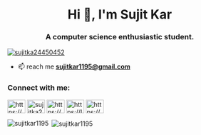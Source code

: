 <h1 align="center">Hi 👋, I'm Sujit Kar</h1>
<h3 align="center">A computer science enthusiastic student.</h3>



<p align="left"> <a href="https://twitter.com/sujitka24450452" target="blank"><img src="https://img.shields.io/twitter/follow/sujitka24450452?logo=twitter&style=for-the-badge" alt="sujitka24450452" /></a> </p>

- 📫 reach me **sujitkar1195@gmail.com**
<h3 align="left">Connect with me:</h3>
<p align="left">
<a href="https://dev.to/https://dev.to/sujitkar1195" target="blank"><img align="center" src="https://raw.githubusercontent.com/rahuldkjain/github-profile-readme-generator/master/src/images/icons/Social/devto.svg" alt="https://dev.to/sujitkar1195" height="30" width="40" /></a>
<a href="https://twitter.com/sujitka24450452" target="blank"><img align="center" src="https://raw.githubusercontent.com/rahuldkjain/github-profile-readme-generator/master/src/images/icons/Social/twitter.svg" alt="sujitka24450452" height="30" width="40" /></a>
<a href="https://linkedin.com/in/https://www.linkedin.com/in/sujitkar1195/" target="blank"><img align="center" src="https://raw.githubusercontent.com/rahuldkjain/github-profile-readme-generator/master/src/images/icons/Social/linked-in-alt.svg" alt="https://www.linkedin.com/in/sujitkar1195/" height="30" width="40" /></a>
<a href="https://www.leetcode.com/https://leetcode.com/sujit_kar2003/" target="blank"><img align="center" src="https://raw.githubusercontent.com/rahuldkjain/github-profile-readme-generator/master/src/images/icons/Social/leet-code.svg" alt="https://leetcode.com/sujit_kar2003/" height="30" width="40" /></a>
<a href="https://auth.geeksforgeeks.org/user/https://auth.geeksforgeeks.org/user/themastercoder39" target="blank"><img align="center" src="https://raw.githubusercontent.com/rahuldkjain/github-profile-readme-generator/master/src/images/icons/Social/geeks-for-geeks.svg" alt="https://auth.geeksforgeeks.org/user/themastercoder39" height="30" width="40" /></a>
</p>


<p><img align="left" src="https://github-readme-stats.vercel.app/api/top-langs?username=sujitkar1195&show_icons=true&locale=en&layout=compact" alt="sujitkar1195" /></p>

<p>&nbsp;<img align="center" src="https://github-readme-stats.vercel.app/api?username=sujitkar1195&show_icons=true&locale=en" alt="sujitkar1195" /></p>

